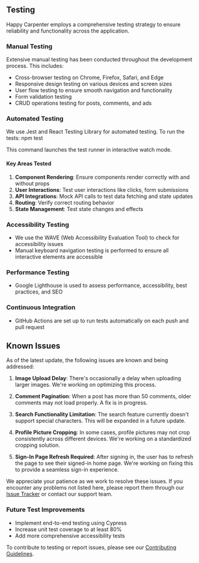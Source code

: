 
## Testing

Happy Carpenter employs a comprehensive testing strategy to ensure reliability and functionality across the application.

### Manual Testing

Extensive manual testing has been conducted throughout the development process. This includes:

- Cross-browser testing on Chrome, Firefox, Safari, and Edge
- Responsive design testing on various devices and screen sizes
- User flow testing to ensure smooth navigation and functionality
- Form validation testing
- CRUD operations testing for posts, comments, and ads

### Automated Testing

We use Jest and React Testing Library for automated testing. To run the tests: npm test

This command launches the test runner in interactive watch mode.

#### Key Areas Tested

1. **Component Rendering**: Ensure components render correctly with and without props
2. **User Interactions**: Test user interactions like clicks, form submissions
3. **API Integrations**: Mock API calls to test data fetching and state updates
4. **Routing**: Verify correct routing behavior
5. **State Management**: Test state changes and effects

### Accessibility Testing

- We use the WAVE (Web Accessibility Evaluation Tool) to check for accessibility issues
- Manual keyboard navigation testing is performed to ensure all interactive elements are accessible

### Performance Testing

- Google Lighthouse is used to assess performance, accessibility, best practices, and SEO

### Continuous Integration

- GitHub Actions are set up to run tests automatically on each push and pull request

## Known Issues

As of the latest update, the following issues are known and being addressed:

1. **Image Upload Delay**: There's occasionally a delay when uploading larger images. We're working on optimizing this process.

2. **Comment Pagination**: When a post has more than 50 comments, older comments may not load properly. A fix is in progress.

3. **Search Functionality Limitation**: The search feature currently doesn't support special characters. This will be expanded in a future update.

4. **Profile Picture Cropping**: In some cases, profile pictures may not crop consistently across different devices. We're working on a standardized cropping solution.

5. **Sign-In Page Refresh Required**: After signing in, the user has to refresh the page to see their signed-in home page. We're working on fixing this to provide a seamless sign-in experience.

We appreciate your patience as we work to resolve these issues. If you encounter any problems not listed here, please report them through our [Issue Tracker](link-to-issue-tracker) or contact our support team.

### Future Test Improvements

- Implement end-to-end testing using Cypress
- Increase unit test coverage to at least 80%
- Add more comprehensive accessibility tests

To contribute to testing or report issues, please see our [Contributing Guidelines](CONTRIBUTING.md).

